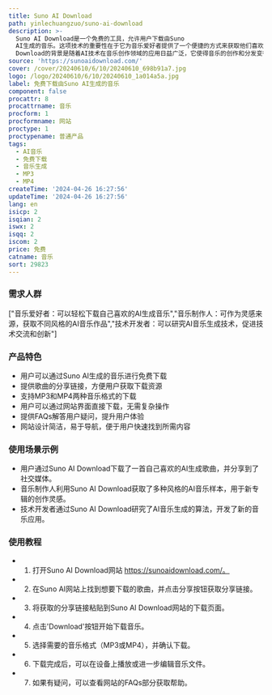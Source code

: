 ```yaml
---
title: Suno AI Download
path: yinlechuangzuo/suno-ai-download
description: >-
  Suno AI Download是一个免费的工具，允许用户下载由Suno
  AI生成的音乐。这项技术的重要性在于它为音乐爱好者提供了一个便捷的方式来获取他们喜欢的音乐作品，同时也支持了AI音乐创作的发展。Suno AI
  Download的背景是随着AI技术在音乐创作领域的应用日益广泛，它使得音乐的创作和分发变得更加高效和个性化。产品定位为免费工具，旨在促进音乐的分享和AI音乐的普及。
source: 'https://sunoaidownload.com/'
cover: /cover/20240610/6/10/20240610_698b91a7.jpg
logo: /logo/20240610/6/10/20240610_1a014a5a.jpg
label: 免费下载由Suno AI生成的音乐
component: false
procattr: 8
procattrname: 音乐
procform: 1
procformname: 网站
proctype: 1
proctypename: 普通产品
tags:
  - AI音乐
  - 免费下载
  - 音乐生成
  - MP3
  - MP4
createTime: '2024-04-26 16:27:56'
updateTime: '2024-04-26 16:27:56'
lang: en
isicp: 2
isqian: 2
iswx: 2
isqq: 2
iscom: 2
price: 免费
catname: 音乐
sort: 29823
---
```




### 需求人群
["音乐爱好者：可以轻松下载自己喜欢的AI生成音乐","音乐制作人：可作为灵感来源，获取不同风格的AI音乐作品","技术开发者：可以研究AI音乐生成技术，促进技术交流和创新"]

### 产品特色
* 用户可以通过Suno AI生成的音乐进行免费下载
* 提供歌曲的分享链接，方便用户获取下载资源
* 支持MP3和MP4两种音乐格式的下载
* 用户可以通过网站界面直接下载，无需复杂操作
* 提供FAQs解答用户疑问，提升用户体验
* 网站设计简洁，易于导航，便于用户快速找到所需内容

### 使用场景示例
* 用户通过Suno AI Download下载了一首自己喜欢的AI生成歌曲，并分享到了社交媒体。
* 音乐制作人利用Suno AI Download获取了多种风格的AI音乐样本，用于新专辑的创作灵感。
* 技术开发者通过Suno AI Download研究了AI音乐生成的算法，开发了新的音乐应用。

### 使用教程
* 1. 打开Suno AI Download网站 https://sunoaidownload.com/。
* 2. 在Suno AI网站上找到想要下载的歌曲，并点击分享按钮获取分享链接。
* 3. 将获取的分享链接粘贴到Suno AI Download网站的下载页面。
* 4. 点击'Download'按钮开始下载音乐。
* 5. 选择需要的音乐格式（MP3或MP4），并确认下载。
* 6. 下载完成后，可以在设备上播放或进一步编辑音乐文件。
* 7. 如果有疑问，可以查看网站的FAQs部分获取帮助。

  

